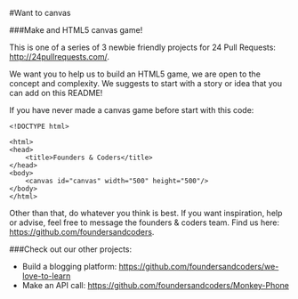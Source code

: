#Want to canvas

###Make and HTML5 canvas game!

This is one of a series of 3 newbie friendly projects for 24 Pull Requests: http://24pullrequests.com/.

We want you to help us to build an HTML5 game, we are open to the concept and complexity. We suggests to start with a story or idea that you can add on this README!

If you have never made a canvas game before start with this code:

```
<!DOCTYPE html>

<html>
<head>
    <title>Founders & Coders</title>
</head>
<body>
    <canvas id="canvas" width="500" height="500"/>
</body>
</html>
```

Other than that, do whatever you think is best. If you want inspiration, help or advise, feel free to message the founders & coders team. Find us here: https://github.com/foundersandcoders.

###Check out our other projects:

* Build a blogging platform: https://github.com/foundersandcoders/we-love-to-learn
* Make an API call: https://github.com/foundersandcoders/Monkey-Phone